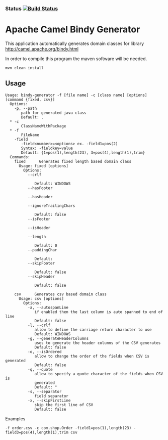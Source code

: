 ### Status [![Build Status](https://api.travis-ci.org/maciekdeb/bindy-generator.svg)](https://travis-ci.org/maciekdeb/bindy-generator)

# Apache Camel Bindy Generator

This application automatically generates domain classes for library http://camel.apache.org/bindy.html

In order to compile this program the maven software will be needed.

```mvn clean install```

## Usage

```
Usage: bindy-generator -f [file name] -c [class name] [options] [command {fixed, csv}]
  Options:
    -p, --path
       path for generated java class
       Default: .
  * -c
       ClassNameWithPackage
  * -f
       FileName
    -field
       -field<number>=<options> ex. -field1=pos(2)
       Syntax: -fieldkey=value
       Default: {1=pos(1),length(23), 3=pos(4),length(1),trim}
  Commands:
    fixed      Generates fixed length based domain class
      Usage: fixed [options]
        Options:
          --crlf
             
             Default: WINDOWS
          --hasFooter
             
          --hasHeader
             
          --ignoreTrailingChars
             
             Default: false
          --isFooter
             
          --isHeader
             
          --length
             
             Default: 0
          --paddingChar
             
             Default:  
          --skipFooter
             
             Default: false
          --skipHeader
             
             Default: false

    csv      Generates csv based domain class
      Usage: csv [options]
        Options:
          -a, --autospanLine
             if enabled then the last column is auto spanned to end of line
             Default: false
          -l, --crlf
             allow to define the carriage return character to use
             Default: WINDOWS
          -g, --generateHeaderColumns
             uses to generate the header columns of the CSV generates
             Default: false
          -o, --isOrdered
             allow to change the order of the fields when CSV is generated
             Default: false
          -q, --quote
             allow to specify a quote character of the fields when CSV is
             generated
             Default: "
          -s, --separator
             field separator
          -x, --skipFirstLine
             skip the first line of CSV
             Default: false
```
Examples
```
-f order.csv -c com.shop.Order -field1=pos(1),length(23) -field3=pos(4),length(1),trim csv
```
